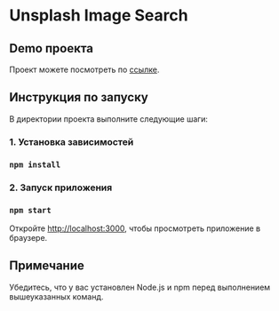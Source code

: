 # Unsplash Image Search

## Demo проекта

Проект можете посмотреть по [ссылке](https://unsplash-image-search-two.vercel.app/).

## Инструкция по запуску

В директории проекта выполните следующие шаги:

### 1. Установка зависимостей

### `npm install`

### 2. Запуск приложения

### `npm start`

Откройте [http://localhost:3000](http://localhost:3000), чтобы просмотреть приложение в браузере.

## Примечание

Убедитесь, что у вас установлен Node.js и npm перед выполнением вышеуказанных команд.
